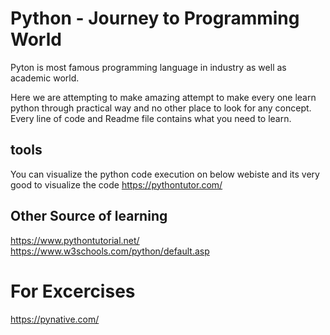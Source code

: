 # Python - Journey to Programming World

Pyton is most famous programming language in industry as well as academic world.

Here we are attempting to make amazing attempt to make every one learn python through practical
way and no other place to look for any concept.
Every line of code and Readme file contains what you need to learn.

## tools

You can visualize the python code execution on below webiste and its very good to visualize the code
https://pythontutor.com/

## Other Source of learning

https://www.pythontutorial.net/  
https://www.w3schools.com/python/default.asp


# For Excercises
https://pynative.com/
